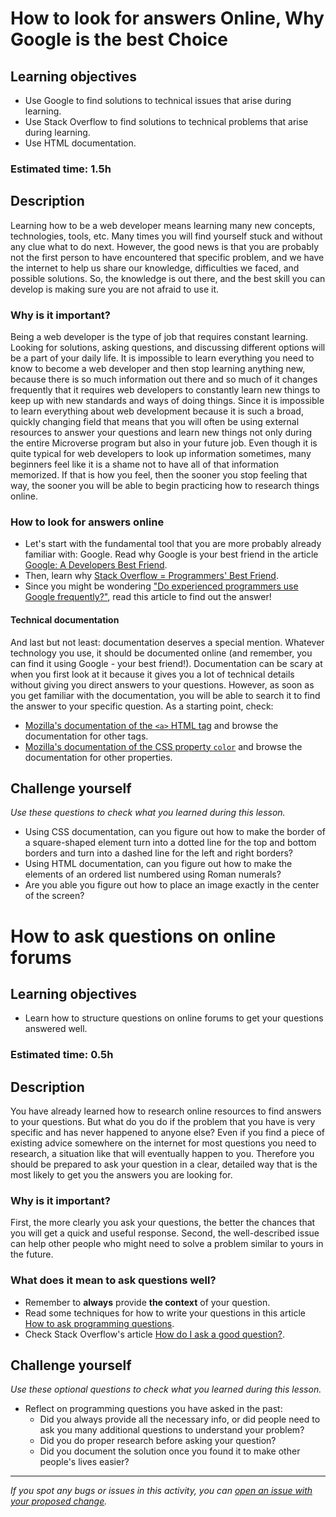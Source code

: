 # How to look for answers Online, Why Google is the best Choice

## Learning objectives

- Use Google to find solutions to technical issues that arise during learning.
- Use Stack Overflow to find solutions to technical problems that arise during learning.
- Use HTML documentation.

### Estimated time: 1.5h

## Description

Learning how to be a web developer means learning many new concepts, technologies, tools, etc. Many times you will find yourself stuck and without any clue what to do next.
However, the good news is that you are probably not the first person to have encountered that specific problem, and we have the internet to help us share our knowledge, difficulties we faced, and possible solutions.
So, the knowledge is out there, and the best skill you can develop is making sure you are not afraid to use it.

### Why is it important?

Being a web developer is the type of job that requires constant learning. Looking for solutions, asking questions, and discussing different options will be a part of your daily life.
It is impossible to learn everything you need to know to become a web developer and then stop learning anything new, because there is so much information out there and so much of it changes frequently that it requires web developers to constantly learn new things to keep up with new standards and ways of doing things. 
Since it is impossible to learn everything about web development because it is such a broad, quickly changing field that means that you will often be using external resources to answer your questions and learn new things not only during the entire Microverse program but also in your future job.
Even though it is quite typical for web developers to look up information sometimes, many beginners feel like it is a shame not to have all of that information memorized.
If that is how you feel, then the sooner you stop feeling that way, the sooner you will be able to begin practicing how to research things online.

### How to look for answers online

- Let's start with the fundamental tool that you are more probably already familiar with: Google. Read why Google is your best friend in the article [Google: A Developers Best Friend](https://medium.com/@MouseRat/google-a-developers-best-friend-261d4f02e903).
- Then, learn why [Stack Overflow = Programmers' Best Friend](https://codeburst.io/stack-overflow-programmers-best-friend-ef77e4d142c4).
- Since you might be wondering ["Do experienced programmers use Google frequently?"](https://codeahoy.com/2016/04/30/do-experienced-programmers-use-google-frequently/), read this article to find out the answer!

#### Technical documentation

And last but not least: documentation deserves a special mention.
Whatever technology you use, it should be documented online (and remember, you can find it using Google - your best friend!). 
Documentation can be scary at when you first look at it because it gives you a lot of technical details without giving you direct answers to your questions. 
However, as soon as you get familiar with the documentation, you will be able to search it to find the answer to your specific question.
As a starting point, check:
- [Mozilla's documentation of the `<a>` HTML tag](https://developer.mozilla.org/en-US/docs/Web/HTML/Element/a) and browse the documentation for other tags.
- [Mozilla's documentation of the CSS property `color`](https://developer.mozilla.org/en-US/docs/Web/CSS/color) and browse the documentation for other properties.

## Challenge yourself
*Use these questions to check what you learned during this lesson.* 

- Using CSS documentation, can you figure out how to make the border of a square-shaped element turn into a dotted line for the top and bottom borders and turn into a dashed line for the left and right borders?
- Using HTML documentation, can you figure out how to make the elements of an ordered list numbered using Roman numerals?
- Are you able you figure out how to place an image exactly in the center of the screen?

# How to ask questions on online forums

## Learning objectives
- Learn how to structure questions on online forums to get your questions answered well.

### Estimated time: 0.5h

## Description
You have already learned how to research online resources to find answers to your questions. But what do you do if the problem that you have is very specific and has never happened to anyone else?
Even if you find a piece of existing advice somewhere on the internet for most questions you need to research, a situation like that will eventually happen to you.
Therefore you should be prepared to ask your question in a clear, detailed way that is the most likely to get you the answers you are looking for.

### Why is it important?

First, the more clearly you ask your questions, the better the chances that you will get a quick and useful response.
Second, the well-described issue can help other people who might need to solve a problem similar to yours in the future.

### What does it mean to ask questions well?

- Remember to **always** provide **the context** of your question.
- Read some techniques for how to write your questions in this article [How to ask programming questions](https://www.propublica.org/nerds/how-to-ask-programming-questions).
- Check Stack Overflow's article [How do I ask a good question?](https://stackoverflow.com/help/how-to-ask).

## Challenge yourself
*Use these optional questions to check what you learned during this lesson.* 

- Reflect on programming questions you have asked in the past:
    - Did you always provide all the necessary info, or did people need to ask you many additional questions to understand your problem?
    - Did you do proper research before asking your question?
    - Did you document the solution once you found it to make other people's lives easier?

------

_If you spot any bugs or issues in this activity, you can [open an issue with your proposed change](https://github.com/microverseinc/curriculum-transversal-skills/blob/main/git-github/articles/open_issue.md)._
